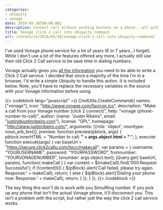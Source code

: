 ```yaml
---
categories:
- ubiquity
- vonage
date: 2010-05-30T00:00:00Z
description: Connect call without pushing buttons on a phone...all with Ubiquity.
title: Vonage click 2 call into Ubiquity command
url: /chronicle/2010/05/30/vonage-click-2-call-into-ubiquity-command/
---
```


I've used Vonage phone service for a lot of years (6 or 7 years...I forget).  While I don't use a lot of the features offered any more, I actually still use their old Click 2 Call service to be save time in dialing numbers.

Vonage actually gives you <a href="https://secure.click2callu.com/">all the information</a> you need to be able to write a Click 2 Call service.  I decided that since a majority of the time I'm in a browser, I'd write a simple Ubiquity to handle this action.  It is included below.  Note, you'll have to replace the necessary variables in the source with your Vonage information before using.

{{< codeblock lang="javascript" >}}
CmdUtils.CreateCommand({
  names: ["vonage"],
  icon: "http://www.vonage.com/favicon.ico",
  description: "Make a call from your Vonage number (click 2 connect)",
  help: "vonage {phone-number-to-call}",
  author: {name: "Justin Ribeiro", email: "justin@justinribeiro.com"},
  license: "GPL",
  homepage: "http://www.justinribeiro.com/",
  arguments: [{role: 'object', nountype: noun_arb_text}],
  preview: function preview(pblock, args) {
    pblock.innerHTML = "Number to call: <b>" + args.object.html + "</b>.";
  },
  execute: function execute(args) {
    var baseUrl = "https://secure.click2callu.com/tpcc/makecall";
    var params = { username: "YOURUSERNAME", password: "YOURPASSWORD", fromnumber: "YOURVONAGENUMBER", tonumber: args.object.text};
    jQuery.get( baseUrl, params, function( makeCall ) {
      var content = $(makeCall).find('000:Request Successful');
      if (!content[0]) {
          $(pBlock).alert('Call failed, please try again. Response:' + makeCall);
          return;
      }
      else
      {
        $(pBlock).alert('Dialing your phone now. Response:' + makeCall);
                return;
      }
    });
  }
});
{{< /codeblock >}}

The key thing this won't do is work with you SimulRing number.  If you pick up any phone that isn't the actual Vonage phone, it'll disconnect you.  This isn't a problem with the script, but rather just the way the click 2 call service works.
